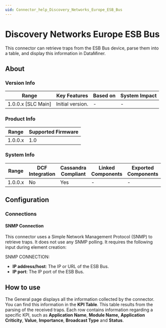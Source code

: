```yaml
---
uid: Connector_help_Discovery_Networks_Europe_ESB_Bus
---
```


# Discovery Networks Europe ESB Bus

This connector can retrieve traps from the ESB Bus device, parse them into a table, and display this information in DataMiner.

## About

### Version Info

| **Range**            | **Key Features** | **Based on** | **System Impact** |
|----------------------|------------------|--------------|-------------------|
| 1.0.0.x \[SLC Main\] | Initial version. | \-           | \-                |

### Product Info

| **Range** | **Supported Firmware** |
|-----------|------------------------|
| 1.0.0.x   | 1.0                    |

### System Info

| **Range** | **DCF Integration** | **Cassandra Compliant** | **Linked Components** | **Exported Components** |
|-----------|---------------------|-------------------------|-----------------------|-------------------------|
| 1.0.0.x   | No                  | Yes                     | \-                    | \-                      |

## Configuration

### Connections

#### SNMP Connection

This connector uses a Simple Network Management Protocol (SNMP) to retrieve traps. It does not use any SNMP polling. It requires the following input during element creation:

SNMP CONNECTION:

- **IP address/host**: The IP or URL of the ESB Bus.
- **IP port**: The IP port of the ESB Bus.

## How to use

The General page displays all the information collected by the connector. You can find this information in the **KPI Table**. This table results from the parsing of the received traps. Each row contains information regarding a specific KPI, such as **Application Name**, **Module Name,** **Application Criticity**, **Value**, **Importance**, **Broadcast Type** and **Status**.
